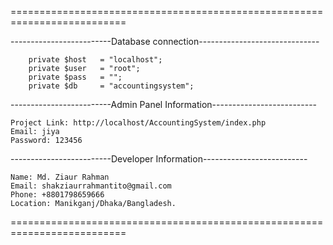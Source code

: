 
==========================================================================

-------------------------Database connection------------------------------

		private $host 	= "localhost";
		private $user 	= "root";
		private $pass 	= "";
		private $db 	= "accountingsystem";


-------------------------Admin Panel Information--------------------------

	Project Link: http://localhost/AccountingSystem/index.php
	Email: jiya
	Password: 123456

-------------------------Developer Information--------------------------

	Name: Md. Ziaur Rahman
	Email: shakziaurrahmantito@gmail.com
	Phone: +8801798659666
	Location: Manikganj/Dhaka/Bangladesh.




==========================================================================

